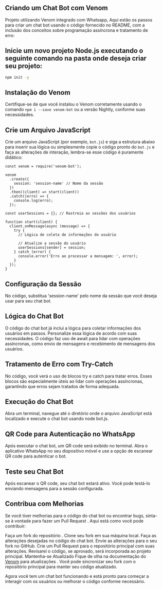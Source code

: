 ## Criando um Chat Bot com Venom

Projeto utilizando Venom integrado com Whatsapp, 
Aqui estão os passos para criar um chat bot usando o código fornecido no README, com a inclusão dos conceitos  sobre programação assíncrona e tratamento de erro:

## Inicie um novo projeto Node.js executando o seguinte comando na pasta onde deseja criar seu projeto:

```bash
npm init -y
```

## Instalação do Venom

Certifique-se de que você instalou o Venom corretamente usando o comando `npm i --save venom-bot` ou a versão Nightly, conforme suas necessidades.

## Crie um Arquivo JavaScript

Crie um arquivo JavaScript (por exemplo, `bot.js`) e siga a estrutura abaixo para inserir sua lógica ou simplesmente copie o código pronto do `bot.js` e faça as alterações de interação, lembra-se esse código é puramente didático:

```
const venom = require('venom-bot');

venom
  .create({
    session: 'session-name' // Nome da sessão
  })
  .then((client) => start(client))
  .catch((erro) => {
    console.log(erro);
  });

const userSessions = {}; // Rastreia as sessões dos usuários

function start(client) {
  client.onMessage(async (message) => {
    try {
      // Lógica de coleta de informações do usuário

      // Atualize a sessão do usuário
      userSessions[sender] = session;
    } catch (error) {
      console.error('Erro ao processar a mensagem: ', error);
    }
  });
}

```
## Configuração da Sessão
No código, substitua 'session-name' pelo nome da sessão que você deseja usar para seu chat bot.

## Lógica do Chat Bot
O código do chat bot já inclui a lógica para coletar informações dos usuários em passos. Personalize essa lógica de acordo com suas necessidades. O código faz uso de await para lidar com operações assíncronas, como envio de mensagens e recebimento de mensagens dos usuários.

## Tratamento de Erro com Try-Catch
No código, você verá o uso de blocos try e catch para tratar erros. Esses blocos são especialmente úteis ao lidar com operações assíncronas, garantindo que erros sejam tratados de forma adequada.

## Execução do Chat Bot
Abra um terminal, navegue até o diretório onde o arquivo JavaScript está localizado e execute o chat bot usando node bot.js.

## QR Code para Autenticação no WhatsApp
Após executar o chat bot, um QR code será exibido no terminal. Abra o aplicativo WhatsApp no seu dispositivo móvel e use a opção de escanear QR code para autenticar o bot.

## Teste seu Chat Bot
Após escanear o QR code, seu chat bot estará ativo. Você pode testá-lo enviando mensagens para a sessão configurada.

## Contribua com Melhorias
Se você tiver melhorias para o código do chat bot ou encontrar bugs, sinta-se à vontade para fazer um Pull Request . Aqui está como você pode contribuir:

Faça um fork do repositório  .
Clone seu fork em sua máquina local.
Faça as alterações desejadas no código do chat bot.
Envie as alterações para o seu fork no GitHub.
Crie um Pull Request para o repositório principal com suas alterações.
Revisarei o código, se aprovado, será incorporada ao projeto principal.
Mantenha-se Atualizado
Fique de olha na documentação do [Venom](https://docs.orkestral.io/venom) para  atualizações . Você pode sincronizar seu fork com o repositório principal para manter seu código atualizado.

Agora você tem um chat bot funcionando e está pronto para começar a interagir com os usuários ou melhorar o código conforme necessário.
